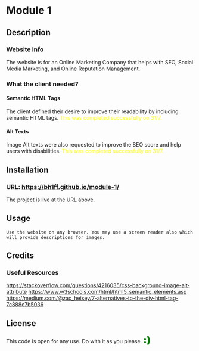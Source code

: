 # Module 1

## Description

### Website Info
The website is for an Online Marketing Company that helps with SEO, Social Media Marketing, and Online Reputation Management.

### What the client needed?
#### Semantic HTML Tags
The client defined their desire to improve their readability by including semantic HTML tags. <span style = "color:yellow;">This was completed successfully on 31/7.</span>

#### Alt Texts
Image Alt texts were also requested to improve the SEO score and help users with disabilities.
<span style = "color:yellow;">This was completed successfully on 31/7.</span>

## Installation
### URL: https://bh1ff.github.io/module-1/
The project is live at the URL above.

## Usage 
```
Use the website on any browser. You may use a screen reader also which will provide descriptions for images.
```
## Credits
### Useful Resources
https://stackoverflow.com/questions/4216035/css-background-image-alt-attribute
https://www.w3schools.com/html/html5_semantic_elements.asp
https://medium.com/@zac_heisey/7-alternatives-to-the-div-html-tag-7c888c7b5036

## License

This code is open for any use. Do with it as you please.  <span style = "font-size:25px;font-weight: 900; color:green;">:)</span>
